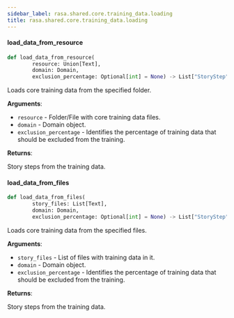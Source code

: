 ```yaml
---
sidebar_label: rasa.shared.core.training_data.loading
title: rasa.shared.core.training_data.loading
---
```

#### load\_data\_from\_resource

```python
def load_data_from_resource(
        resource: Union[Text],
        domain: Domain,
        exclusion_percentage: Optional[int] = None) -> List["StoryStep"]
```

Loads core training data from the specified folder.

**Arguments**:

- `resource` - Folder/File with core training data files.
- `domain` - Domain object.
- `exclusion_percentage` - Identifies the percentage of training data that
  should be excluded from the training.
  

**Returns**:

  Story steps from the training data.

#### load\_data\_from\_files

```python
def load_data_from_files(
        story_files: List[Text],
        domain: Domain,
        exclusion_percentage: Optional[int] = None) -> List["StoryStep"]
```

Loads core training data from the specified files.

**Arguments**:

- `story_files` - List of files with training data in it.
- `domain` - Domain object.
- `exclusion_percentage` - Identifies the percentage of training data that
  should be excluded from the training.
  

**Returns**:

  Story steps from the training data.

